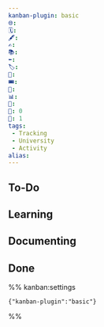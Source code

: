 ```yaml
---
kanban-plugin: basic
🌐: 
🗓️: 
🖋️: 
✍️: 
📚: 
⬅️: 
🏷️: 
🎫: 
🎟️: 
🔖: 
📊: 
🏁: 
🏹: 0
🎯: 1
tags:
 - Tracking
 - University
 - Activity
alias: 
---
```


## To-Do



## Learning



## Documenting



## Done



%% kanban:settings
```
{"kanban-plugin":"basic"}
```
%%